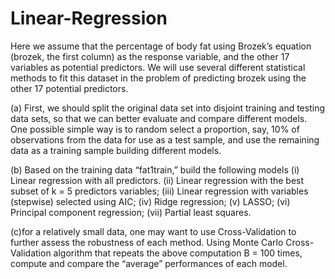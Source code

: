 # Linear-Regression
Here we assume that the percentage of body fat using Brozek’s equation (brozek, the first column) as the response variable, and the other 17 variables as potential predictors. We will use several different statistical methods to fit this dataset in the problem of predicting brozek using the other 17 potential predictors. 

(a) First, we should split the original data set into disjoint training and testing data sets, so that we
can better evaluate and compare different models. One possible simple way is to random select a
proportion, say, 10% of observations from the data for use as a test sample, and use the remaining
data as a training sample building different models.

(b) Based on the training data “fat1train,” build the following models
(i) Linear regression with all predictors.
(ii) Linear regression with the best subset of k = 5 predictors variables;
(iii) Linear regression with variables (stepwise) selected using AIC;
(iv) Ridge regression;
(v) LASSO;
(vi) Principal component regression;
(vii) Partial least squares.

(c)for a relatively
small data, one may want to use Cross-Validation to further assess the robustness of each method.
Using Monte Carlo Cross-Validation algorithm that repeats the above computation B = 100
times, compute and compare the “average” performances of each model.
